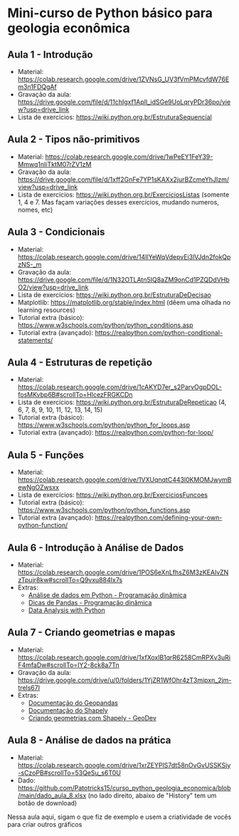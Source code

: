 # Mini-curso de Python básico para geologia econômica

## Aula 1 - Introdução

* Material: https://colab.research.google.com/drive/1ZVNsG_UV3fVmPMcvfdW76Em3n1FDQgAf
* Gravação da aula: https://drive.google.com/file/d/11chIgxf1AplI_idSGe9UoLqryPDr36po/view?usp=drive_link
* Lista de exercícios: https://wiki.python.org.br/EstruturaSequencial

## Aula 2 - Tipos não-primitivos

* Material: https://colab.research.google.com/drive/1wPeEY1FeY39-Mmwq1nIiTktM07rZV1zM
* Gravação da aula: https://drive.google.com/file/d/1xff2GnFe7YP1sKAXx2jurBZcmeYhJIzm/view?usp=drive_link
* Lista de exercícios: https://wiki.python.org.br/ExerciciosListas (somente 1, 4 e 7. Mas façam variações desses exercícios, mudando numeros, nomes, etc)

## Aula 3 - Condicionais

* Material: https://colab.research.google.com/drive/14IlYeWqVdepvEi3lVJdn2fokQpzNS-_m
* Gravação da aula: https://drive.google.com/file/d/1N32OTLAtn5IQ8aZM9onCd1PZQDdVHbO2/view?usp=drive_link
* Lista de exercícios: https://wiki.python.org.br/EstruturaDeDecisao
* Matplotlib: https://matplotlib.org/stable/index.html (dêem uma olhada no learning resources)
* Tutorial extra (básico): https://www.w3schools.com/python/python_conditions.asp
* Tutorial extra (avançado): https://realpython.com/python-conditional-statements/

## Aula 4 - Estruturas de repetição

* Material: https://colab.research.google.com/drive/1cAKYD7er_s2ParvOgpDOL-fosMKvbp6B#scrollTo=HlcezFRGKCDn
* Lista de exercícios: https://wiki.python.org.br/EstruturaDeRepeticao (4, 6, 7, 8, 9, 10, 11, 12, 13, 14, 15)
* Tutorial extra (básico): https://www.w3schools.com/python/python_for_loops.asp
* Tutorial extra (avançado): https://realpython.com/python-for-loop/

## Aula 5 - Funções

* Material: https://colab.research.google.com/drive/1VXUqnqtC443l0KMOMJwymBewNgOZwsxx
* Lista de exercícios: https://wiki.python.org.br/ExerciciosFuncoes
* Tutorial extra (básico): https://www.w3schools.com/python/python_functions.asp
* Tutorial extra (avançado): https://realpython.com/defining-your-own-python-function/

## Aula 6 - Introdução à Análise de Dados

* Material: https://colab.research.google.com/drive/1POS6eXnLfhsZ6M3zKEAlvZNzTpujr8kw#scrollTo=Q9vxu884Ix7s
* Extras:
  * [Análise de dados em Python - Programação dinâmica](https://www.youtube.com/playlist?list=PL5TJqBvpXQv5N3iV68bGBkea0HjMk98lR)
  * [Dicas de Pandas - Programação dinâmica](https://www.youtube.com/playlist?list=PL5TJqBvpXQv6SSsEgQrNwpOLTupXPuiMQ)
  * [Data Analysis with Python](https://www.geeksforgeeks.org/data-analysis-with-python/)

## Aula 7 - Criando geometrias e mapas

* Material: https://colab.research.google.com/drive/1xfXoxlB1qrR6258CmRPXv3uRiF4mfaDw#scrollTo=IY2-8ck8a7Tn
* Gravação da aula: https://drive.google.com/drive/u/0/folders/1YjZR1WfOhr4zT3mipxn_2jm-trels67I
* Extras:
  * [Documentação do Geopandas](https://geopandas.org/en/stable/)
  * [Documentação do Shapely](https://shapely.readthedocs.io/en/stable/manual.html)
  * [Criando geometrias com Shapely - GeoDev](https://www.youtube.com/watch?v=ZAkZrZ9NbQw&ab_channel=GeoDev)

## Aula 8 - Análise de dados na prática

* Material: https://colab.research.google.com/drive/1xrZEYPlS7dt58nOvGvUSSKSjy-sCzoPB#scrollTo=53QeSu_s6T0U
* Dado: https://github.com/Patotricks15/curso_python_geologia_economica/blob/main/dado_aula_8.xlsx (no lado direito, abaixo de "History" tem um botão de download)

Nessa aula aqui, sigam o que fiz de exemplo e usem a criatividade de vocês para criar outros gráficos
